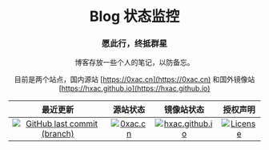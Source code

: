<h1 align="center">Blog 状态监控</h1>
<h3 align="center">愿此行，终抵群星</h3>

<div align="center">

博客存放一些个人的笔记，以防备忘。

目前是两个站点，国内源站 [https://0xac.cn](https://0xac.cn) 和国外镜像站 [https://hxac.github.io](https://hxac.github.io)

| 最近更新 | 源站状态 | 镜像站状态 | 授权声明 |
| :--------: | :--------: | :----------: | :----------: |
| [![GitHub last commit (branch)](https://img.shields.io/github/last-commit/hxac/hxac.github.io/gh-pages?label=%E6%9C%80%E8%BF%91%E6%9B%B4%E6%96%B0)](https://0xac.cn) | [![0xac.cn](https://img.shields.io/website?up_message=%E5%9C%A8%E7%BA%BF&down_message=%E6%95%85%E9%9A%9C&url=https%3A%2F%2F0xac.cn%2F&label=0xac.cn)](https://0xac.cn) | [![hxac.github.io](https://img.shields.io/website?up_message=%E5%9C%A8%E7%BA%BF&down_message=%E6%95%85%E9%9A%9C&url=https%3A%2F%2Fhxac.github.io%2F&label=hxac.github.io)](https://hxac.github.io) | [![License](https://img.shields.io/badge/License-授权协议-3fb911)](https://0xac.cn/license/)|

</div>
